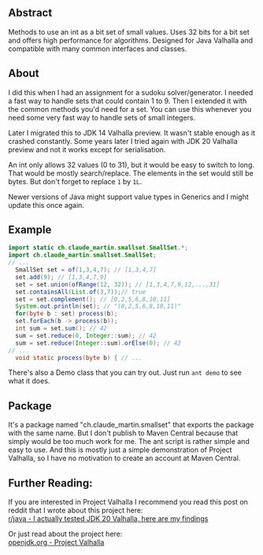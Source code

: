 <h2>Abstract</h2>
Methods to use an int as a bit set of small values. Uses 32 bits for a bit set and offers high performance for algorithms. Designed for Java Valhalla and compatible with many common interfaces and classes.

<h2>About</h2>
I did this when I had an assignment for a sudoku solver/generator. I needed a fast way to handle sets that could contain 1 to 9. Then I extended it with the common methods you'd need for a set. You can use this whenever you need some very fast way to handle sets of small integers.

Later I migrated this to JDK 14 Valhalla preview. It wasn't stable enough as it crashed constantly.
Some years later I tried again with JDK 20 Valhalla preview and not it works except for serialisation.

An int only allows 32 values (0 to 31), but it would be easy to switch to long. That would be mostly search/replace. The elements in the set would still be bytes. But don't forget to replace `1` by `1L`. 

Newer versions of Java might support value types in Generics and I might update this once again.

<h2>Example</h2>

```java
import static ch.claude_martin.smallset.SmallSet.*;
import ch.claude_martin.smallset.SmallSet;
// ...
  SmallSet set = of(1,3,4,7); // [1,3,4,7]
  set.add(9); // [1,3,4,7,9]
  set = set.union(ofRange(12, 32)); // [1,3,4,7,9,12,...,31]
  set.containsAll(List.of(3,7));// true
  set = set.complement(); // [0,2,5,6,8,10,11]
  System.out.println(set); // "(0,2,5,6,8,10,11)"
  for(byte b : set) process(b);
  set.forEach(b -> process(b)); 
  int sum = set.sum(); // 42
  sum = set.reduce(0, Integer::sum); // 42
  sum = set.reduce(Integer::sum).orElse(0); // 42
// ...
  void static process(byte b) { // ...
```

There's also a Demo class that you can try out. Just run `ant demo` to see what it does.

<h2>Package</h2>

It's a package named "ch.claude_martin.smallset" that exports the package with the same name. But I don't publish to Maven Central because that simply would be too much work for me. 
The ant script is rather simple and easy to use. And this is mostly just a simple demonstration of Project Valhalla, so I have no motivation to create an account at Maven Central.

<h2>Further Reading:</h2>

If you are interested in Project Valhalla I recommend you read this post on reddit that I wrote about this project here:  
[r/java - I actually tested JDK 20 Valhalla, here are my findings](https://www.reddit.com/r/java/comments/1dnhgut/i_actually_tested_jdk_20_valhalla_here_are_my/)

Or just read about the project here:  
[openjdk.org - Project Valhalla](https://openjdk.org/projects/valhalla/)
